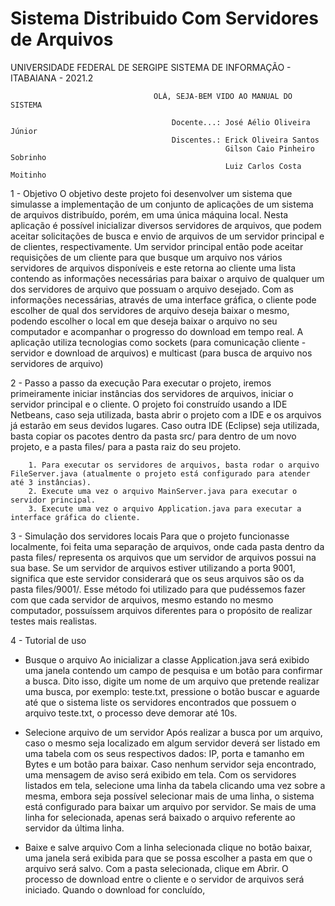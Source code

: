 # Sistema Distribuido Com Servidores de Arquivos

 UNIVERSIDADE FEDERAL DE SERGIPE
                                  SISTEMA DE INFORMAÇÃO - ITABAIANA - 2021.2

                                    OLÁ, SEJA-BEM VIDO AO MANUAL DO SISTEMA

                                        Docente...: José Aélio Oliveira Júnior
                                        Discentes.: Erick Oliveira Santos
                                                    Gilson Caio Pinheiro Sobrinho
                                                    Luiz Carlos Costa Moitinho

1 - Objetivo
	O objetivo deste projeto foi desenvolver um sistema que simulasse a implementação de um conjunto de aplicações de um sistema de arquivos distribuído, porém, em uma única máquina local. Nesta aplicação é possível inicializar diversos servidores de arquivos, que podem aceitar solicitações de busca e envio de arquivos de um servidor principal e de clientes, respectivamente. Um servidor principal então pode aceitar requisições de um cliente para que busque um arquivo nos vários servidores de arquivos disponíveis e este retorna ao cliente uma lista contendo as informações necessárias para baixar o arquivo de qualquer um dos servidores de arquivo que possuam o arquivo desejado. Com as informações necessárias, através de uma interface gráfica, o cliente pode escolher de qual dos servidores de arquivo deseja baixar o mesmo, podendo escolher o local em que deseja baixar o arquivo no seu computador e acompanhar o progresso do download em tempo real. A aplicação utiliza tecnologias como sockets (para comunicação cliente - servidor e download de arquivos) e multicast (para busca de arquivo nos servidores de arquivo)

2 - Passo a passo da execução
	Para executar o projeto, iremos primeiramente iniciar instâncias dos servidores de arquivos, iniciar o servidor principal e o cliente. O projeto foi construído usando a IDE Netbeans, caso seja utilizada, basta abrir o projeto com a IDE e os arquivos já estarão em seus devidos lugares. Caso outra IDE (Eclipse) seja utilizada, basta copiar os pacotes dentro da pasta src/ para dentro de um novo projeto, e a pasta files/ para a pasta raiz do seu projeto.
        
        1. Para executar os servidores de arquivos, basta rodar o arquivo FileServer.java (atualmente o projeto está configurado para atender até 3 instâncias).
        2. Execute uma vez o arquivo MainServer.java para executar o servidor principal.
        3. Execute uma vez o arquivo Application.java para executar a interface gráfica do cliente.

3 - Simulação dos servidores locais
	Para que o projeto funcionasse localmente, foi feita uma separação de arquivos, onde cada pasta dentro da pasta files/ representa os arquivos que um servidor de arquivos possui na sua base. Se um servidor de arquivos estiver utilizando a porta 9001, significa que este servidor considerará que os seus arquivos são os da pasta files/9001/. Esse método foi utilizado para que pudéssemos fazer com que cada servidor de arquivos, mesmo estando no mesmo computador, possuíssem arquivos diferentes para o propósito de realizar testes mais realistas.


4 - Tutorial de uso

- Busque o arquivo
Ao inicializar a classe Application.java será exibido uma janela contendo um campo de pesquisa e um botão para confirmar a busca. Dito isso, digite um nome de um arquivo que pretende realizar uma busca, por exemplo: teste.txt, pressione o botão buscar e aguarde até que o sistema liste os servidores encontrados que possuem o arquivo teste.txt, o processo deve demorar até 10s. 


- Selecione arquivo de um servidor
Após realizar a busca por um arquivo, caso o mesmo seja localizado em algum servidor deverá ser listado em uma tabela com os seus respectivos dados: IP, porta e tamanho em Bytes e um botão para baixar. Caso nenhum servidor seja encontrado, uma mensagem de aviso será exibido em tela.
Com os servidores listados em tela, selecione uma linha da tabela clicando uma vez sobre a mesma, embora seja possível selecionar mais de uma linha, o sistema está configurado para baixar um arquivo por servidor. Se mais de uma linha for selecionada, apenas será baixado o arquivo referente ao servidor da última linha.

- Baixe e salve arquivo
Com a linha selecionada clique no botão baixar, uma janela será exibida para que se possa escolher a pasta em que o arquivo será salvo. Com a pasta selecionada, clique em Abrir. O processo de download entre o cliente e o servidor de arquivos será iniciado. Quando o download for concluído, 
